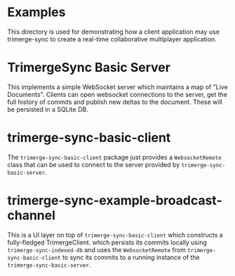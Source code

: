 # Examples

This directory is used for demonstrating how a client application may use trimerge-sync to create a real-time collaborative multiplayer application.

# TrimergeSync Basic Server

This implements a simple WebSocket server which maintains a map of "Live Documents". Clients can open websocket connections to the server, get the full history of commits and publish new deltas to the document. These will be persisted in a SQLite DB.

# trimerge-sync-basic-client

The `trimerge-sync-basic-client` package just provides a `WebsocketRemote` class that can be used to connect to the server provided by `trimerge-sync-basic-server`.

# trimerge-sync-example-broadcast-channel

This is a UI layer on top of `trimerge-sync-basic-client` which constructs a fully-fledged TrimergeClient. which persists its commits locally using `trimerge-sync-indexed-db` and uses the `WebsocketRemote` from `trimerge-sync-basic-client` to sync its commits to a running instance of the `trimerge-sync-basic-server`.
